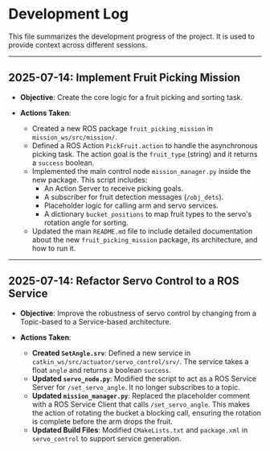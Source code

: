 # Development Log

This file summarizes the development progress of the project. It is used to provide context across different sessions.

---

## 2025-07-14: Implement Fruit Picking Mission

- **Objective**: Create the core logic for a fruit picking and sorting task.

- **Actions Taken**:
  - Created a new ROS package `fruit_picking_mission` in `mission_ws/src/mission/`.
  - Defined a ROS Action `PickFruit.action` to handle the asynchronous picking task. The action goal is the `fruit_type` (string) and it returns a `success` boolean.
  - Implemented the main control node `mission_manager.py` inside the new package. This script includes:
    - An Action Server to receive picking goals.
    - A subscriber for fruit detection messages (`/obj_dets`).
    - Placeholder logic for calling arm and servo services.
    - A dictionary `bucket_positions` to map fruit types to the servo's rotation angle for sorting.
  - Updated the main `README.md` file to include detailed documentation about the new `fruit_picking_mission` package, its architecture, and how to run it.

---

## 2025-07-14: Refactor Servo Control to a ROS Service

- **Objective**: Improve the robustness of servo control by changing from a Topic-based to a Service-based architecture.

- **Actions Taken**:
  - **Created `SetAngle.srv`**: Defined a new service in `catkin_ws/src/actuator/servo_control/srv/`. The service takes a float `angle` and returns a boolean `success`.
  - **Updated `servo_node.py`**: Modified the script to act as a ROS Service Server for `/set_servo_angle`. It no longer subscribes to a topic.
  - **Updated `mission_manager.py`**: Replaced the placeholder comment with a ROS Service Client that calls `/set_servo_angle`. This makes the action of rotating the bucket a blocking call, ensuring the rotation is complete before the arm drops the fruit.
  - **Updated Build Files**: Modified `CMakeLists.txt` and `package.xml` in `servo_control` to support service generation.
